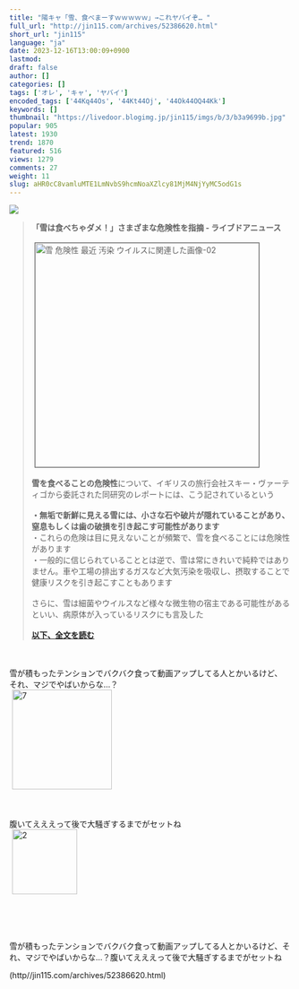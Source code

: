 ```yaml
---
title: "陽キャ「雪、食べまーすｗｗｗｗｗ」→これヤバイぞ… "
full_url: "http://jin115.com/archives/52386620.html"
short_url: "jin115"
language: "ja"
date: 2023-12-16T13:00:09+0900
lastmod: 
draft: false
author: []
categories: []
tags: ['オレ', 'キャ', 'ヤバイ']
encoded_tags: ['44Kq44Os', '44Kt44Oj', '44Ok44OQ44Kk']
keywords: []
thumbnail: "https://livedoor.blogimg.jp/jin115/imgs/b/3/b3a9699b.jpg"
popular: 905
latest: 1930
trend: 1870
featured: 516
views: 1279
comments: 27
weight: 11
slug: aHR0cC8vamluMTE1LmNvbS9hcmNoaXZlcy81MjM4NjYyMC5odG1s
---
```


![](https://livedoor.blogimg.jp/jin115/imgs/b/3/b3a9699b.jpg)

<div><a name='more'></a> <blockquote><b>「雪は食べちゃダメ！」さまざまな危険性を指摘 - ライブドアニュース</b><br> <br> <img src='https//livedoor.blogimg.jp/jin115/imgs/2/e/2e05b426.png' width='400' border='1' hspace='5' class='pict' alt='雪 危険性 最近 汚染 ウイルスに関連した画像-02'><br> <br> <b>雪を食べることの危険性</b>について、イギリスの旅行会社スキー・ヴァーティゴから委託された同研究のレポートには、こう記されているという<br> <br> <b>・無垢で新鮮に見える雪には、小さな石や破片が隠れていることがあり、窒息もしくは歯の破損を引き起こす可能性があります</b><br> ・これらの危険は目に見えないことが頻繁で、雪を食べることには危険性があります<br> ・一般的に信じられていることとは逆で、雪は常にきれいで純粋ではありません。車や工場の排出するガスなど大気汚染を吸収し、摂取することで健康リスクを引き起こすこともあります<br> <br> さらに、雪は細菌やウイルスなど様々な微生物の宿主である可能性があるといい、病原体が入っているリスクにも言及した<br> <br> <a href='https//news.livedoor.com/article/detail/25540651/' target='_blank'><b>以下、全文を読む</b></a></blockquote><br> <br> 雪が積もったテンションでバクバク食って動画アップしてる人とかいるけど、<br> それ、マジでやばいからな…？<br> <img src='https//livedoor.blogimg.jp/jin115/imgs/b/9/b99baebc.gif' alt='7' width='178' border='0' hspace='5' class='pict'><br> <br> <br> <br> 腹いてえええって後で大騒ぎするまでがセットね<br> <img src='https//livedoor.blogimg.jp/jin115/imgs/c/1/c11038aa.gif' alt='2' width='116' border='0' hspace='5' class='pict'><br> <br> <br> <br> <br> <p>雪が積もったテンションでバクバク食って動画アップしてる人とかいるけど、それ、マジでやばいからな…？腹いてえええって後で大騒ぎするまでがセットね</p></div>

(http//jin115.com/archives/52386620.html)
